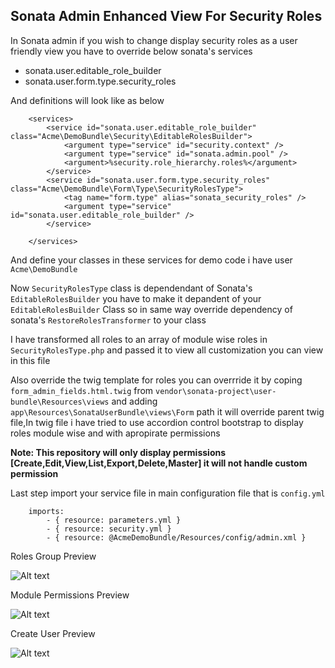 Sonata Admin Enhanced View For Security Roles
--

In Sonata admin if you wish to change display security roles as a user friendly view you have to override below sonata's services 

 - sonata.user.editable_role_builder
 - sonata.user.form.type.security_roles

And definitions will look like as below


        <services>
            <service id="sonata.user.editable_role_builder" class="Acme\DemoBundle\Security\EditableRolesBuilder">
                <argument type="service" id="security.context" />
                <argument type="service" id="sonata.admin.pool" />
                <argument>%security.role_hierarchy.roles%</argument>
            </service>
            <service id="sonata.user.form.type.security_roles" class="Acme\DemoBundle\Form\Type\SecurityRolesType">
                <tag name="form.type" alias="sonata_security_roles" />
                <argument type="service" id="sonata.user.editable_role_builder" />
            </service>

        </services>

And define your classes in these services for demo code i have user `Acme\DemoBundle`

Now `SecurityRolesType` class is dependendant of Sonata's `EditableRolesBuilder` you have to make it depandent of your `EditableRolesBuilder` Class so in same way override dependency of sonata's `RestoreRolesTransformer` to your class

I have transformed all roles to an array of module wise roles in `SecurityRolesType.php` and passed it to view all customization you can view in this file 

Also override the twig template for roles you can overrride it by coping `form_admin_fields.html.twig` from `vendor\sonata-project\user-bundle\Resources\views` and adding `app\Resources\SonataUserBundle\views\Form` path it will override parent twig file,In twig file i have tried to use accordion control bootstrap to display roles module wise and with apropirate permissions

**Note: This repository will only display permissions [Create,Edit,View,List,Export,Delete,Master] it will not handle custom permission**

Last step import your service file in main configuration file that is `config.yml`

        imports:
            - { resource: parameters.yml }
            - { resource: security.yml }
            - { resource: @AcmeDemoBundle/Resources/config/admin.xml }

Roles Group Preview

![Alt text](http://desiredinn.com/quiz/Roles_Group.png "Roles Group")

Module Permissions Preview

![Alt text](http://desiredinn.com/quiz/Module_permissions.png "Module Permissions")

Create User Preview

![Alt text](http://desiredinn.com/quiz/Create_User.png "Create User")